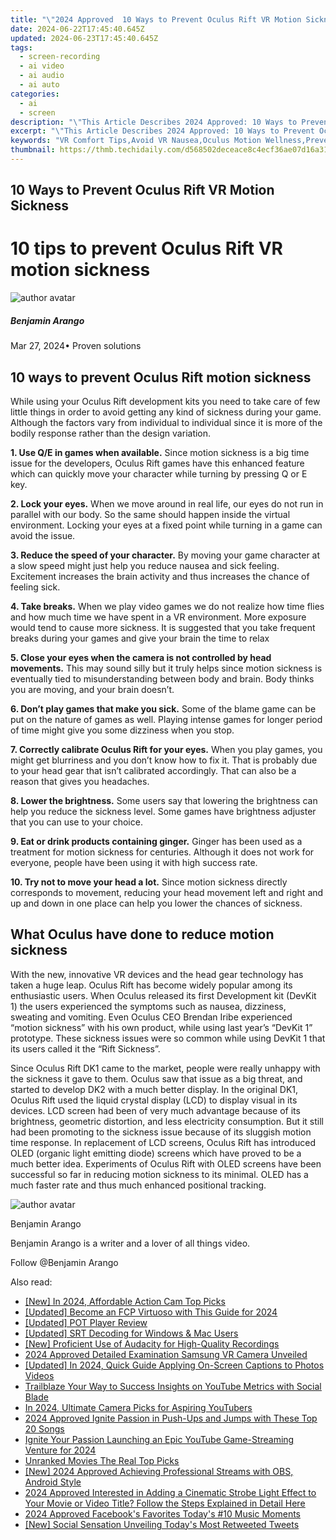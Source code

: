```yaml
---
title: "\"2024 Approved  10 Ways to Prevent Oculus Rift VR Motion Sickness\""
date: 2024-06-22T17:45:40.645Z
updated: 2024-06-23T17:45:40.645Z
tags: 
  - screen-recording
  - ai video
  - ai audio
  - ai auto
categories: 
  - ai
  - screen
description: "\"This Article Describes 2024 Approved: 10 Ways to Prevent Oculus Rift VR Motion Sickness\""
excerpt: "\"This Article Describes 2024 Approved: 10 Ways to Prevent Oculus Rift VR Motion Sickness\""
keywords: "VR Comfort Tips,Avoid VR Nausea,Oculus Motion Wellness,Preventing Rift Discomfort,Eliminate VR Sickness,Stable VR Experience,Counteract VR Sickness"
thumbnail: https://thmb.techidaily.com/d568502deceace8c4ecf36ae07d16a3133e76d13956dfbeb425d156edf1af5a5.png
---
```


## 10 Ways to Prevent Oculus Rift VR Motion Sickness

# 10 tips to prevent Oculus Rift VR motion sickness

![author avatar](https://images.wondershare.com/filmora/article-images/benjamin-arango-author.jpg)

##### Benjamin Arango

 Mar 27, 2024• Proven solutions

## 10 ways to prevent Oculus Rift motion sickness

 While using your Oculus Rift development kits you need to take care of few little things in order to avoid getting any kind of sickness during your game. Although the factors vary from individual to individual since it is more of the bodily response rather than the design variation.

**1\. Use Q/E in games when available.** Since motion sickness is a big time issue for the developers, Oculus Rift games have this enhanced feature which can quickly move your character while turning by pressing Q or E key.

**2\. Lock your eyes.** When we move around in real life, our eyes do not run in parallel with our body. So the same should happen inside the virtual environment. Locking your eyes at a fixed point while turning in a game can avoid the issue.

**3\. Reduce the speed of your character.** By moving your game character at a slow speed might just help you reduce nausea and sick feeling. Excitement increases the brain activity and thus increases the chance of feeling sick.

**4\. Take breaks.** When we play video games we do not realize how time flies and how much time we have spent in a VR environment. More exposure would tend to cause more sickness. It is suggested that you take frequent breaks during your games and give your brain the time to relax

**5\. Close your eyes when the camera is not controlled by head movements.** This may sound silly but it truly helps since motion sickness is eventually tied to misunderstanding between body and brain. Body thinks you are moving, and your brain doesn’t.

**6\. Don’t play games that make you sick.** Some of the blame game can be put on the nature of games as well. Playing intense games for longer period of time might give you some dizziness when you stop.

**7\. Correctly calibrate Oculus Rift for your eyes.** When you play games, you might get blurriness and you don’t know how to fix it. That is probably due to your head gear that isn’t calibrated accordingly. That can also be a reason that gives you headaches.

**8\. Lower the brightness.** Some users say that lowering the brightness can help you reduce the sickness level. Some games have brightness adjuster that you can use to your choice.

**9\. Eat or drink products containing ginger.** Ginger has been used as a treatment for motion sickness for centuries. Although it does not work for everyone, people have been using it with high success rate.

**10\. Try not to move your head a lot.** Since motion sickness directly corresponds to movement, reducing your head movement left and right and up and down in one place can help you lower the chances of sickness.

## What Oculus have done to reduce motion sickness

 With the new, innovative VR devices and the head gear technology has taken a huge leap. Oculus Rift has become widely popular among its enthusiastic users. When Oculus released its first Development kit (DevKit 1) the users experienced the symptoms such as nausea, dizziness, sweating and vomiting. Even Oculus CEO Brendan Iribe experienced “motion sickness” with his own product, while using last year’s “DevKit 1” prototype. These sickness issues were so common while using DevKit 1 that its users called it the “Rift Sickness”.

 Since Oculus Rift DK1 came to the market, people were really unhappy with the sickness it gave to them. Oculus saw that issue as a big threat, and started to develop DK2 with a much better display. In the original DK1, Oculus Rift used the liquid crystal display (LCD) to display visual in its devices. LCD screen had been of very much advantage because of its brightness, geometric distortion, and less electricity consumption. But it still had been promoting to the sickness issue because of its sluggish motion time response. In replacement of LCD screens, Oculus Rift has introduced OLED (organic light emitting diode) screens which have proved to be a much better idea. Experiments of Oculus Rift with OLED screens have been successful so far in reducing motion sickness to its minimal. OLED has a much faster rate and thus much enhanced positional tracking.

![author avatar](https://images.wondershare.com/filmora/article-images/benjamin-arango-author.jpg)

Benjamin Arango

Benjamin Arango is a writer and a lover of all things video.

Follow @Benjamin Arango


<ins class="adsbygoogle"
     style="display:block"
     data-ad-format="autorelaxed"
     data-ad-client="ca-pub-7571918770474297"
     data-ad-slot="1223367746"></ins>



<ins class="adsbygoogle"
     style="display:block"
     data-ad-client="ca-pub-7571918770474297"
     data-ad-slot="8358498916"
     data-ad-format="auto"
     data-full-width-responsive="true"></ins>


<span class="atpl-alsoreadstyle">Also read:</span>
<div><ul>
<li><a href="https://fox-http.techidaily.com/new-in-2024-affordable-action-cam-top-picks/"><u>[New] In 2024, Affordable Action Cam Top Picks</u></a></li>
<li><a href="https://fox-http.techidaily.com/updated-become-an-fcp-virtuoso-with-this-guide-for-2024/"><u>[Updated] Become an FCP Virtuoso with This Guide for 2024</u></a></li>
<li><a href="https://fox-http.techidaily.com/updated-pot-player-review/"><u>[Updated] POT Player Review</u></a></li>
<li><a href="https://fox-http.techidaily.com/updated-srt-decoding-for-windows-and-mac-users/"><u>[Updated] SRT Decoding for Windows & Mac Users</u></a></li>
<li><a href="https://fox-http.techidaily.com/new-proficient-use-of-audacity-for-high-quality-recordings/"><u>[New] Proficient Use of Audacity for High-Quality Recordings</u></a></li>
<li><a href="https://fox-http.techidaily.com/2024-approved-detailed-examination-samsung-vr-camera-unveiled/"><u>2024 Approved  Detailed Examination  Samsung VR Camera Unveiled</u></a></li>
<li><a href="https://fox-http.techidaily.com/updated-in-2024-quick-guide-applying-on-screen-captions-to-photos-videos/"><u>[Updated] In 2024, Quick Guide  Applying On-Screen Captions to Photos Videos</u></a></li>
<li><a href="https://youtube-videos.techidaily.com/trailblaze-your-way-to-success-insights-on-youtube-metrics-with-social-blade/"><u>Trailblaze Your Way to Success  Insights on YouTube Metrics with Social Blade</u></a></li>
<li><a href="https://youtube-stream.techidaily.com/in-2024-ultimate-camera-picks-for-aspiring-youtubers/"><u>In 2024, Ultimate Camera Picks for Aspiring YouTubers</u></a></li>
<li><a href="https://some-techniques.techidaily.com/2024-approved-ignite-passion-in-push-ups-and-jumps-with-these-top-20-songs/"><u>2024 Approved  Ignite Passion in Push-Ups and Jumps with These Top 20 Songs</u></a></li>
<li><a href="https://youtube-help.techidaily.com/ignite-your-passion-launching-an-epic-youtube-game-streaming-venture-for-2024/"><u>Ignite Your Passion  Launching an Epic YouTube Game-Streaming Venture for 2024</u></a></li>
<li><a href="https://youtube-lab.techidaily.com/ked-movies-the-real-top-picks/"><u>Unranked Movies  The Real Top Picks</u></a></li>
<li><a href="https://screen-activity-recording.techidaily.com/new-2024-approved-achieving-professional-streams-with-obs-android-style/"><u>[New] 2024 Approved  Achieving Professional Streams with OBS, Android Style</u></a></li>
<li><a href="https://ai-video-editing.techidaily.com/2024-approved-interested-in-adding-a-cinematic-strobe-light-effect-to-your-movie-or-video-title-follow-the-steps-explained-in-detail-here/"><u>2024 Approved Interested in Adding a Cinematic Strobe Light Effect to Your Movie or Video Title? Follow the Steps Explained in Detail Here</u></a></li>
<li><a href="https://facebook-video-content.techidaily.com/2024-approved-facebooks-favorites-todays-10-music-moments/"><u>2024 Approved  Facebook's Favorites  Today's #10 Music Moments</u></a></li>
<li><a href="https://twitter-videos.techidaily.com/new-social-sensation-unveiling-todays-most-retweeted-tweets/"><u>[New] Social Sensation  Unveiling Today's Most Retweeted Tweets</u></a></li>
</ul></div>
